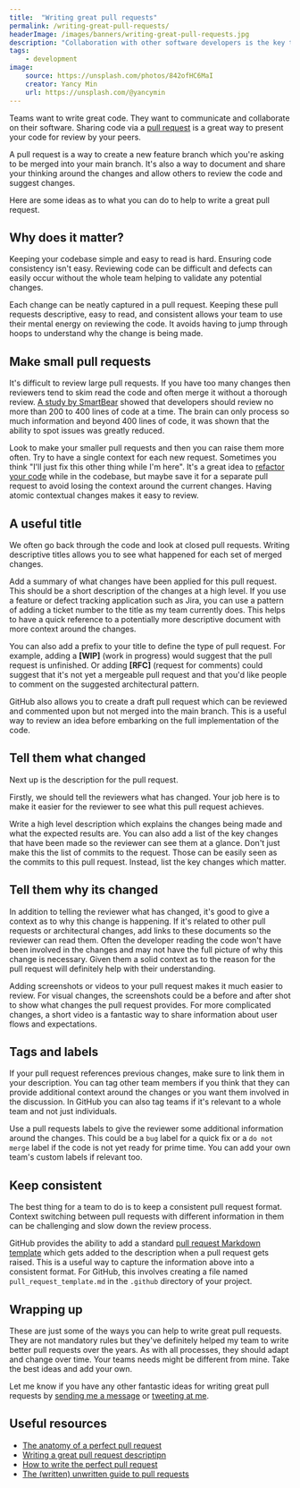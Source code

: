 ```yaml
---
title:  "Writing great pull requests"
permalink: /writing-great-pull-requests/
headerImage: /images/banners/writing-great-pull-requests.jpg
description: "Collaboration with other software developers is the key to great software. How do we make sure our code is merged into a project? By writing great pull requests."
tags:
    - development
image:
    source: https://unsplash.com/photos/842ofHC6MaI
    creator: Yancy Min
    url: https://unsplash.com/@yancymin
---
```


Teams want to write great code. They want to communicate and collaborate on their software. Sharing code via a [pull request](https://docs.github.com/en/github/collaborating-with-issues-and-pull-requests/about-pull-requests) is a great way to present your code for review by your peers.

A pull request is a way to create a new feature branch which you're asking to be merged into your main branch. It's also a way to document and share your thinking around the changes and allow others to review the code and suggest changes.

Here are some ideas as to what you can do to help to write a great pull request.

## Why does it matter?

Keeping your codebase simple and easy to read is hard. Ensuring code consistency isn't easy. Reviewing code can be difficult and defects can easily occur without the whole team helping to validate any potential changes.

Each change can be neatly captured in a pull request. Keeping these pull requests descriptive, easy to read, and consistent allows your team to use their mental energy on reviewing the code. It avoids having to jump through hoops to understand why the change is being made.

## Make small pull requests

It's difficult to review large pull requests. If you have too many changes then reviewers tend to skim read the code and often merge it without a thorough review. [A study by SmartBear](https://smartbear.com/learn/code-review/best-practices-for-peer-code-review/) showed that developers should review no more than 200 to 400 lines of code at a time. The brain can only process so much information and beyond 400 lines of code, it was shown that the ability to spot issues was greatly reduced.

Look to make your smaller pull requests and then you can raise them more often. Try to have a single context for each new request. Sometimes you think "I'll just fix this other thing while I'm here". It's a great idea to [refactor your code](/refactoring-code-broken-windows-theory/) while in the codebase, but maybe save it for a separate pull request to avoid losing the context around the current changes. Having atomic contextual changes makes it easy to review.

## A useful title

We often go back through the code and look at closed pull requests. Writing descriptive titles allows you to see what happened for each set of merged changes.

Add a summary of what changes have been applied for this pull request. This should be a short description of the changes at a high level. If you use a feature or defect tracking application such as Jira, you can use a pattern of adding a ticket number to the title as my team currently does. This helps to have a quick reference to a potentially more descriptive document with more context around the changes.

You can also add a prefix to your title to define the type of pull request. For example, adding a **[WIP]** (work in progress) would suggest that the pull request is unfinished. Or adding **[RFC]** (request for comments) could suggest that it's not yet a mergeable pull request and that you'd like people to comment on the suggested architectural pattern.

GitHub also allows you to create a draft pull request which can be reviewed and commented upon but not merged into the main branch. This is a useful way to review an idea before embarking on the full implementation of the code.

## Tell them what changed

Next up is the description for the pull request.

Firstly, we should tell the reviewers what has changed. Your job here is to make it easier for the reviewer to see what this pull request achieves.

Write a high level description which explains the changes being made and what the expected results are. You can also add a list of the key changes that have been made so the reviewer can see them at a glance. Don't just make this the list of commits to the request. Those can be easily seen as the commits to this pull request. Instead, list the key changes which matter.

## Tell them why its changed

In addition to telling the reviewer what has changed, it's good to give a context as to why this change is happening. If it's related to other pull requests or architectural changes, add links to these documents so the reviewer can read them. Often the developer reading the code won't have been involved in the changes and may not have the full picture of why this change is necessary. Given them a solid context as to the reason for the pull request will definitely help with their understanding.

Adding screenshots or videos to your pull request makes it much easier to review. For visual changes, the screenshots could be a before and after shot to show what changes the pull request provides. For more complicated changes, a short video is a fantastic way to share information about user flows and expectations.

## Tags and labels

If your pull request references previous changes, make sure to link them in your description. You can tag other team members if you think that they can provide additional context around the changes or you want them involved in the discussion. In GitHub you can also tag teams if it's relevant to a whole team and not just individuals.

Use a pull requests labels to give the reviewer some additional information around the changes. This could be a `bug` label for a quick fix or a `do not merge` label if the code is not yet ready for prime time. You can add your own team's custom labels if relevant too.

## Keep consistent

The best thing for a team to do is to keep a consistent pull request format. Context switching between pull requests with different information in them can be challenging and slow down the review process.

GitHub provides the ability to add a standard [pull request Markdown template](https://docs.github.com/en/github/building-a-strong-community/creating-a-pull-request-template-for-your-repository) which gets added to the description when a pull request gets raised. This is a useful way to capture the information above into a consistent format. For GitHub, this involves creating a file named `pull_request_template.md` in the `.github` directory of your project.

## Wrapping up

These are just some of the ways you can help to write great pull requests. They are not mandatory rules but they've definitely helped my team to write better pull requests over the years. As with all processes, they should adapt and change over time. Your teams needs might be different from mine. Take the best ideas and add your own.

Let me know if you have any other fantastic ideas for writing great pull requests by [sending me a message](/contact/) or [tweeting at me]({{socialMedia.twitter.url}}).

## Useful resources
- [The anatomy of a perfect pull request](https://medium.com/@hugooodias/the-anatomy-of-a-perfect-pull-request-567382bb6067)
- [Writing a great pull request descriptipn](https://www.pullrequest.com/blog/writing-a-great-pull-request-description/)
- [How to write the perfect pull request](https://github.blog/2015-01-21-how-to-write-the-perfect-pull-request/)
- [The (written) unwritten guide to pull requests](https://www.atlassian.com/blog/git/written-unwritten-guide-pull-requests)
